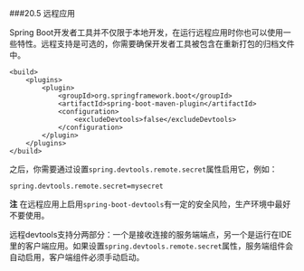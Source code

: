 ###20.5 远程应用

Spring Boot开发者工具并不仅限于本地开发，在运行远程应用时你也可以使用一些特性。远程支持是可选的，你需要确保开发者工具被包含在重新打包的归档文件中。
```properties
<build>
    <plugins>
        <plugin>
            <groupId>org.springframework.boot</groupId>
            <artifactId>spring-boot-maven-plugin</artifactId>
            <configuration>
                <excludeDevtools>false</excludeDevtools>
            </configuration>
        </plugin>
    </plugins>
</build>
```
之后，你需要通过设置`spring.devtools.remote.secret`属性启用它，例如：
```properties
spring.devtools.remote.secret=mysecret
```
**注** 在远程应用上启用`spring-boot-devtools`有一定的安全风险，生产环境中最好不要使用。

远程devtools支持分两部分：一个是接收连接的服务端端点，另一个是运行在IDE里的客户端应用。如果设置`spring.devtools.remote.secret`属性，服务端组件会自动启用，客户端组件必须手动启动。

